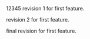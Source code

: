 12345
revision 1 for first feature.


revision 2 for first feature.

final revision for first feature.

